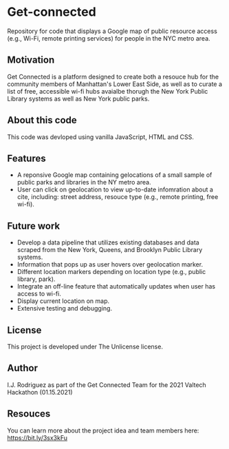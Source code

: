 # Get-connected
Repository for code that displays a Google map of public resource access (e.g., Wi-Fi, remote printing services) for people in the NYC metro area.

## Motivation
Get Connected is a platform designed to create both a resouce hub for the community members of Manhattan's Lower East Side, as well as to curate a list of free, accessible wi-fi hubs avaialbe thorugh the New York Public Library systems as well as New York public parks.   

## About this code
This code was devloped using vanilla JavaScript, HTML and CSS. 

## Features
- A reponsive Google map containing gelocations of a small sample of public parks and libraries in the NY metro area. 
- User can click on geolocation to view up-to-date infomration about a cite, including: street address, resouce type (e.g., remote printing, free wi-fi).

## Future work
- Develop a data pipeline that utilizes existing databases and data scraped from the New York, Queens, and Brooklyn Public Library systems. 
- Information that pops up as user hovers over geolocation marker. 
- Different location markers depending on location type (e.g., public library, park).
- Integrate an off-line feature that automatically updates when user has access to wi-fi.
- Display current location on map.
- Extensive testing and debugging.

## License
This project is developed under The Unlicense license.

## Author
I.J. Rodriguez as part of the Get Connected Team for the 2021 Valtech Hackathon (01.15.2021)

## Resouces 
You can learn more about the project idea and team members here: https://bit.ly/3sx3kFu
